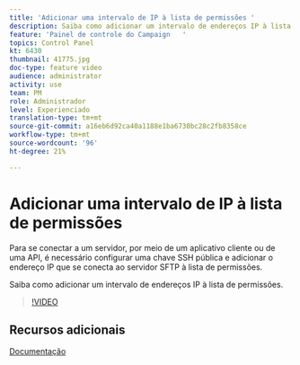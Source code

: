 ```yaml
---
title: 'Adicionar uma intervalo de IP à lista de permissões '
description: Saiba como adicionar um intervalo de endereços IP à lista de permissões.
feature: 'Painel de controle do Campaign   '
topics: Control Panel
kt: 6430
thumbnail: 41775.jpg
doc-type: feature video
audience: administrator
activity: use
team: PM
role: Administrador
level: Experienciado
translation-type: tm+mt
source-git-commit: a16eb6d92ca40a1188e1ba6730bc28c2fb8358ce
workflow-type: tm+mt
source-wordcount: '96'
ht-degree: 21%

---
```



# Adicionar uma intervalo de IP à lista de permissões

Para se conectar a um servidor, por meio de um aplicativo cliente ou de uma API, é necessário configurar uma chave SSH pública e adicionar o endereço IP que se conecta ao servidor SFTP à lista de permissões.

Saiba como adicionar um intervalo de endereços IP à lista de permissões.

>[!VIDEO](https://video.tv.adobe.com/v/41775?quality=12)

## Recursos adicionais

[Documentação](https://docs.adobe.com/content/help/en/control-panel/using/sftp-management/ip-range-allow-listing.html)
